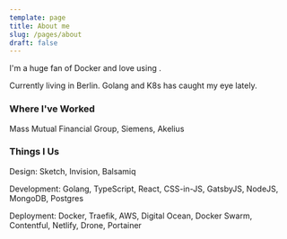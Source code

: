 ```yaml
---
template: page
title: About me
slug: /pages/about
draft: false
---
```

I'm a huge fan of Docker and love using . 

Currently living in Berlin. Golang and K8s has caught my eye lately.

### Where I've Worked

Mass Mutual Financial Group, Siemens, Akelius

### Things I Us

Design: Sketch, Invision, Balsamiq

Development: Golang, TypeScript, React, CSS-in-JS, GatsbyJS, NodeJS, MongoDB, Postgres

Deployment: Docker, Traefik, AWS, Digital Ocean, Docker Swarm, Contentful, Netlify, Drone, Portainer
